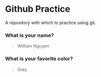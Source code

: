 # Github Practice

A repository with which to practice using git.

### What is your name?

> William Nguyen


### What is your favorite color?

> Grey
